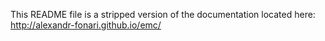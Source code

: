 This README file is a stripped version of the documentation located here:
http://alexandr-fonari.github.io/emc/


